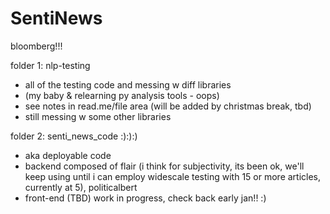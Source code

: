 # SentiNews
bloomberg!!!

folder 1: nlp-testing
* all of the testing code and messing w diff libraries
* (my baby & relearning py analysis tools - oops)
* see notes in read.me/file area (will be added by christmas break, tbd)
* still messing w some other libraries

folder 2: senti_news_code :):):)
* aka deployable code
* backend composed of flair (i think for subjectivity, its been ok, we'll keep using until i can employ widescale testing with 15 or more articles, currently at 5), politicalbert
* front-end (TBD)
work in progress, check back early jan!! :)
